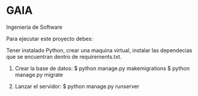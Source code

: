 # GAIA
Ingenieria de Software

Para ejecutar este proyecto debes:

Tener instalado Python, crear una maquina virtual, instalar las dependecias
que se encuentran dentro de requirements.txt.

1. Crear la base de datos:
  $ python manage.py makemigrations
  $ python manage.py migrate

2. Lanzar el servidor:
  $ python manage.py runserver
